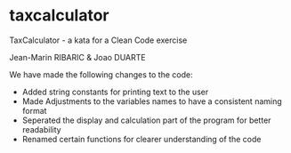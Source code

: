 # taxcalculator
TaxCalculator - a kata for a Clean Code exercise

Jean-Marin RIBARIC & Joao DUARTE

We have made the following changes to the code:

- Added string constants for printing text to the user
- Made Adjustments to the variables names to have a consistent naming format
- Seperated the display and calculation part of the program for better readability
- Renamed certain functions for clearer understanding of the code
